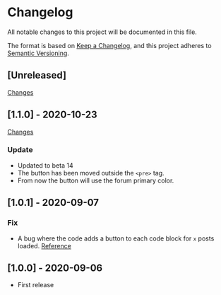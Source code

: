 # Changelog

All notable changes to this project will be documented in this file.

The format is based on [Keep a Changelog](https://keepachangelog.com/en/1.0.0/),
and this project adheres to [Semantic Versioning](https://semver.org/spec/v2.0.0.html).

## [Unreleased]

[Changes](https://github.com/Nearata/flarum-ext-copy-code-to-clipboard/compare/v1.1.0...master)

## [1.1.0] - 2020-10-23

[Changes](https://github.com/Nearata/flarum-ext-copy-code-to-clipboard/compare/v1.0.1...v1.1.0)

### Update

- Updated to beta 14
- The button has been moved outside the `<pre>` tag.
- From now the button will use the forum primary color.

## [1.0.1] - 2020-09-07

### Fix

- A bug where the code adds a button to each code block for `x` posts loaded. [Reference](https://discuss.flarum.org/d/24852-copy-code-to-clipboard/3)

## [1.0.0] - 2020-09-06

- First release
